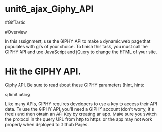 # unit6_ajax_Giphy_API

#GifTastic

#Overview

In this assignment, use the GIPHY API to make a dynamic web page that populates with gifs of your choice. To finish this task, you must call the GIPHY API and use JavaScript and jQuery to change the HTML of your site.

# Hit the GIPHY API.

Giphy API.
Be sure to read about these GIPHY parameters (hint, hint):

q
limit
rating

Like many APIs, GIPHY requires developers to use a key to access their API data. To use the GIPHY API, you'll need a GIPHY account (don't worry, it's free!) and then obtain an API Key by creating an app.
Make sure you switch the protocol in the query URL from http to https, or the app may not work properly when deployed to Github Pages.